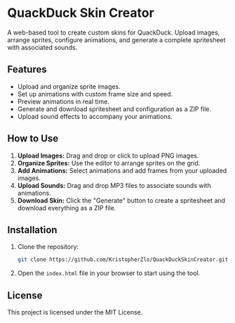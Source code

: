 # QuackDuck Skin Creator

A web-based tool to create custom skins for QuackDuck. Upload images, arrange sprites, configure animations, and generate a complete spritesheet with associated sounds.

## Features

- Upload and organize sprite images.
- Set up animations with custom frame size and speed.
- Preview animations in real time.
- Generate and download spritesheet and configuration as a ZIP file.
- Upload sound effects to accompany your animations.

## How to Use

1. **Upload Images:** Drag and drop or click to upload PNG images.
2. **Organize Sprites:** Use the editor to arrange sprites on the grid.
3. **Add Animations:** Select animations and add frames from your uploaded images.
4. **Upload Sounds:** Drag and drop MP3 files to associate sounds with animations.
5. **Download Skin:** Click the "Generate" button to create a spritesheet and download everything as a ZIP file.

## Installation

1. Clone the repository:
    ```bash
    git clone https://github.com/KristopherZlo/QuackDuckSkinCreator.git
    ```

2. Open the `index.html` file in your browser to start using the tool.

## License

This project is licensed under the MIT License.

